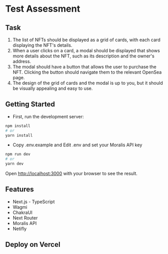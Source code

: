 # Test Assessment

## Task
1. The list of NFTs should be displayed as a grid of cards, with each card displaying the
NFT's details.
2. When a user clicks on a card, a modal should be displayed that shows more details
about the NFT, such as its description and the owner's address.
3. The modal should have a button that allows the user to purchase the NFT. Clicking
the button should navigate them to the relevant OpenSea page.
4. The design of the grid of cards and the modal is up to you, but it should be visually
appealing and easy to use.


## Getting Started

- First, run the development server:

```bash
npm install
# or
yarn install
```
- Copy .env.example and Edit .env and set your Moralis API key

```bash
npm run dev
# or
yarn dev
```

Open [http://localhost:3000](http://localhost:3000) with your browser to see the result.

## Features
- Next.js - TypeScript
- Wagmi
- ChakraUI
- Next Router
- Moralis API
- Netifly
## Deploy on Vercel
